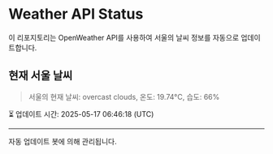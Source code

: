 
# Weather API Status

이 리포지토리는 OpenWeather API를 사용하여 서울의 날씨 정보를 자동으로 업데이트합니다.

## 현재 서울 날씨
> 서울의 현재 날씨: overcast clouds, 온도: 19.74°C, 습도: 66%

⏳ 업데이트 시간: 2025-05-17 06:46:18 (UTC)

---
자동 업데이트 봇에 의해 관리됩니다.
